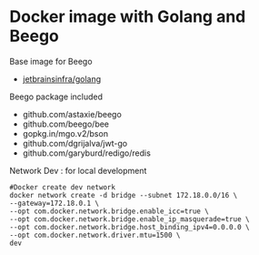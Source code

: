 # Docker image with Golang and Beego

Base image for Beego
- [jetbrainsinfra/golang](https://github.com/jetbrains-infra/docker-image-golang)

Beego package included
- github.com/astaxie/beego
- github.com/beego/bee
- gopkg.in/mgo.v2/bson
- github.com/dgrijalva/jwt-go
- github.com/garyburd/redigo/redis

Network Dev : for local development
```
#Docker create dev network
docker network create -d bridge --subnet 172.18.0.0/16 \
--gateway=172.18.0.1 \
--opt com.docker.network.bridge.enable_icc=true \
--opt com.docker.network.bridge.enable_ip_masquerade=true \
--opt com.docker.network.bridge.host_binding_ipv4=0.0.0.0 \
--opt com.docker.network.driver.mtu=1500 \
dev
```

